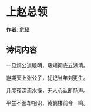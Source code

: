 # 上赵总领

**作者**: 危稹

## 诗词内容

一见烦公道眼明，悬知彻底五湖清。

岂期天上张公子，犹记当年刘更生。

几度夜深流水操，无人心认断肠声。

平生不面却相识，黄鹤楼前今一鸣。

